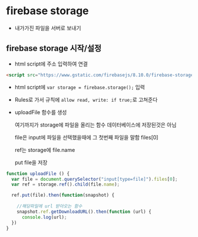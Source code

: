 # firebase storage 

- 내가가진 파일을 서버로 보내기

## firebase storage 시작/설정

- html script에 주소 입력하여 연결
```html
<script src="https://www.gstatic.com/firebasejs/8.10.0/firebase-storage.js"></script>
```

- html script에 `var storage = firebase.storage();` 입력

- Rules로 가서 규칙에 `allow read, write: if true;`로 고쳐준다 

- uploadFile 함수를 생성

  여기까지가 storage에 파일을 올리는 함수 데이터베이스에 저장된것은 아님

  file은 input에 파일을 선택했을때에 그 첫번째 파일을 말함 files[0]

  ref는 storage에 file.name 

  put file을 저장

```js
function uploadFile () {
  var file = document.querySelector("input[type=file]").files[0];
  var ref = storage.ref().child(file.name);

  ref.put(file).then(function(snapshot) {
    
    //해당파일에 url 받아오는 함수
    snapshot.ref.getDownloadURL().then(function (url) {
      console.log(url);
  })
}
```

  